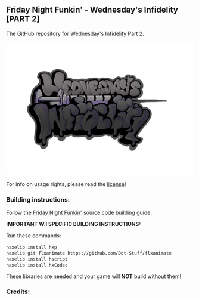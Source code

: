 ## Friday Night Funkin' - Wednesday's Infidelity [PART 2]

The GitHub repository for Wednesday's Infidelity Part 2.

![](art/wilogo.png)

For info on usage rights, please read the [license](https://github.com/lunarcleint/Wednesdays-Infidelity-PART-2/blob/master/LICENSE)!

### Building instructions:
Follow the [Friday Night Funkin'](https://github.com/ninjamuffin99/Funkin#build-instructions) source code building guide.

****IMPORTANT W.I SPECIFIC BUILDING INSTRUCTIONS:****

Run these commands: 
```
haxelib install hxp
haxelib git flxanimate https://github.com/Dot-Stuff/flxanimate
haxelib install hscript
haxelib install hxCodec
```
These libraries are needed and your game will **NOT** build without them!

### Credits:
